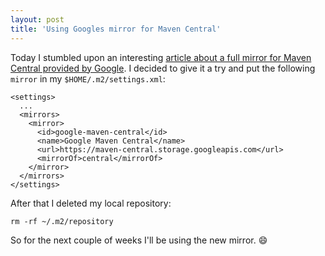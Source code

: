```yaml
---
layout: post
title: 'Using Googles mirror for Maven Central'
---
```

Today I stumbled upon an interesting [article about a full mirror for Maven Central provided by Google][0]. I decided to give it a try and put the following `mirror` in my `$HOME/.m2/settings.xml`:

````
<settings>
  ...
  <mirrors>
    <mirror>
      <id>google-maven-central</id>
      <name>Google Maven Central</name>
      <url>https://maven-central.storage.googleapis.com</url>
      <mirrorOf>central</mirrorOf>
    </mirror>
  </mirrors>
</settings>
````

After that I deleted my local repository:

````
rm -rf ~/.m2/repository
````

So for the next couple of weeks I'll be using the new mirror. :smile:

[0]: http://takari.io/2015/10/28/google-maven-central.html

